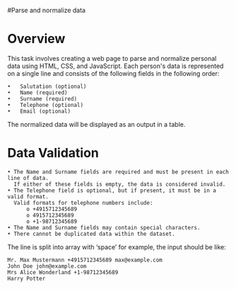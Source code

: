 #Parse and normalize data

# Overview
This task involves creating a web page to parse and normalize personal data using HTML, CSS, and JavaScript. Each person's data is represented on a single line and consists of the following fields in the following order:

    •	Salutation (optional)
    •	Name (required)
    •	Surname (required) 
    •	Telephone (optional)
    •	Email (optional)
The normalized data will be displayed as an output in a table.

# Data Validation
    • The Name and Surname fields are required and must be present in each line of data. 
      If either of these fields is empty, the data is considered invalid.
    • The Telephone field is optional, but if present, it must be in a valid format. 
      Valid formats for telephone numbers include:
          o	+4915712345689
          o	4915712345689
          o	+1-98712345689
    • The Name and Surname fields may contain special characters.
    • There cannot be duplicated data within the dataset.

The line is split into array with ‘space’ for example, the input should be like:

    Mr. Max Mustermann +4915712345689 max@example.com
    John Doe john@example.com
    Mrs Alice Wonderland +1-98712345689
    Harry Potter 
